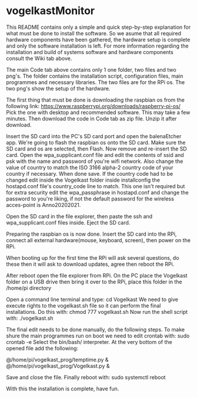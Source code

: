 # vogelkastMonitor

This README contains only a simple and quick step-by-step explanation for what must be
done to install the software.
So we asume that all required hardware components have been gathered, the hardware
setup is complete and only the software installation is left.
For more information regarding the installation and build of systems software
and hardware components consult the Wiki tab above.

The main Code tab above contains only 1 one folder, two files and two png's.
The folder contains the installation script, configuration files, main programmes
and necessary libraries.
The two files are for the RPi os.
The two png's show the setup of the hardware.

The first thing that must be done is downloading the raspbian os from the following link:
https://www.raspberrypi.org/downloads/raspberry-pi-os/
Pick the one with desktop and recommended software. This may take a few minutes.
Then download the code in Code tab as zip file.
Unzip it after download.

Insert the SD card into the PC's SD card port and open the balenaEtcher app.
We're going to flash the raspbian os onto the SD card. Make sure the SD card and os
are selected, then Flash.
Now remove and re-insert the SD card.
Open the wpa_supplicant.conf file and edit the contents of ssid and psk with the name
and password of you're wifi network. Also change the value of country to match the 
ISO 3166 alpha-2 country code of your country if necessary. When done save.
If the country code had to be changed edit inside the Vogelkast folder inside installconfig
the hostapd.conf file's country_code line to match.
This one isn't required but for extra security edit the wpa_passphrase in hostapd.conf
and change the password to you're liking, if not the default password for the wireless
acces-point is Anno20202021.

Open the SD card in the file explorer, then paste the ssh and wpa_supplicant.conf files
inside. Eject the SD card.

Preparing the raspbian os is now done. Insert the SD card into the RPi, connect all
external hardware(mouse, keyboard, screen), then power on the RPi.

When booting up for the first time the RPi will ask several questions, do these then it
will ask to download updates, agree then reboot the RPi.

After reboot open the file explorer from RPi.
On the PC place the Vogelkast folder on a USB drive then bring it over to the RPi, place
this folder in the /home/pi directory

Open a command line terminal and type:
cd Vogelkast
We need to give execute rights to the vogelkast.sh file so it can perform the final
installations.
Do this with:
chmod 777 vogelkast.sh
Now run the shell script with:
./vogelkast.sh

The final edit needs to be done manually, do the following steps.
To make shure the main programmes run on boot we need to edit crontab with:
sudo crontab -e
Select the bin/bash/ interpreter.
At the very bottom of the opened file add the following:

@/home/pi/vogelkast_prog/temptime.py &
@/home/pi/vogelkast_prog/Vogelkast.py &

Save and close the file.
Finally reboot with:
sudo systemctl reboot

With this the installation is complete, have fun.
